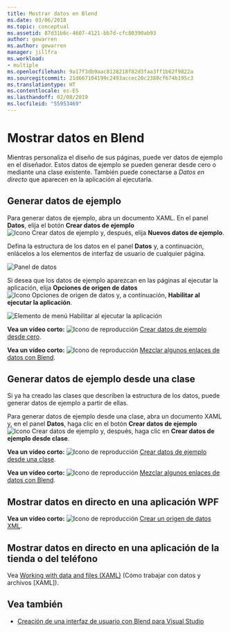 ```yaml
---
title: Mostrar datos en Blend
ms.date: 03/06/2018
ms.topic: conceptual
ms.assetid: 87d31b6c-4607-4121-bb7d-cfc80390ab93
author: gewarren
ms.author: gewarren
manager: jillfra
ms.workload:
- multiple
ms.openlocfilehash: 9a17f3db9aac8128218f82d3faa3ff1b62f9822a
ms.sourcegitcommit: 21d667104199c2493accec20c2388cf674b195c3
ms.translationtype: HT
ms.contentlocale: es-ES
ms.lasthandoff: 02/08/2019
ms.locfileid: "55953469"
---
```

# <a name="display-data-in-blend"></a>Mostrar datos en Blend

Mientras personaliza el diseño de sus páginas, puede ver datos de ejemplo en el diseñador. Estos datos de ejemplo se pueden generar desde cero o mediante una clase existente. También puede conectarse a *Datos en directo* que aparecen en la aplicación al ejecutarla.

## <a name="generate-sample-data"></a>Generar datos de ejemplo

Para generar datos de ejemplo, abra un documento XAML. En el panel **Datos**, elija el botón **Crear datos de ejemplo** ![Icono Crear datos de ejemplo](../designers/media/30540d76-7256-43ce-b5d9-4b2edf3d339f.png) y, después, elija **Nuevos datos de ejemplo**.

Defina la estructura de los datos en el panel **Datos** y, a continuación, enlácelos a los elementos de interfaz de usuario de cualquier página.

![Panel de datos](../designers/media/496d7ebc-fe46-42f6-95a8-57b0e5be5d49.png)

Si desea que los datos de ejemplo aparezcan en las páginas al ejecutar la aplicación, elija **Opciones de origen de datos** ![Icono Opciones de origen de datos](../designers/media/ae1fd260-4f84-420d-b196-45fde357d81d.png) y, a continuación, **Habilitar al ejecutar la aplicación**.

![Elemento de menú Habilitar al ejecutar la aplicación](../designers/media/05d5356d-91bb-4e6b-b3f7-29b76852c4b3.png)

 **Vea un vídeo corto:** ![Icono de reproducción](../designers/media/bldadminconsoleinitialconfigicon.PNG) [Crear datos de ejemplo desde cero](http://www.bing.com/videos/search?q=blend%20data&qs=n&form=QBVR&pq=blend%20data&sc=8-7&sp=-1&sk=#view=detail&mid=F8F2449A76956D480FD2F8F2449A76956D480FD2).

 **Vea un vídeo corto:** ![Icono de reproducción](../designers/media/bldadminconsoleinitialconfigicon.PNG) [Mezclar algunos enlaces de datos con Blend](https://www.youtube.com/watch?v=LSwPB6CAvjg).

## <a name="generate-sample-data-from-a-class"></a>Generar datos de ejemplo desde una clase

Si ya ha creado las clases que describen la estructura de los datos, puede generar datos de ejemplo a partir de ellas.

Para generar datos de ejemplo desde una clase, abra un documento XAML y, en el panel **Datos**, haga clic en el botón **Crear datos de ejemplo** ![Icono Crear datos de ejemplo](../designers/media/30540d76-7256-43ce-b5d9-4b2edf3d339f.png) y, después, haga clic en **Crear datos de ejemplo desde clase**.

**Vea un vídeo corto:** ![Icono de reproducción](../designers/media/bldadminconsoleinitialconfigicon.PNG) [Crear datos de ejemplo desde una clase](https://channel9.msdn.com/Shows/Inside+Windows+Phone/IWP54--Windows-Phone-Data-Binding-and-the-Magic-of-XAML).

**Vea un vídeo corto:** ![Icono de reproducción](../designers/media/bldadminconsoleinitialconfigicon.PNG) [Mezclar algunos enlaces de datos con Blend](https://www.youtube.com/watch?v=LSwPB6CAvjg).

## <a name="show-live-data-in-a-wpf-application"></a>Mostrar datos en directo en una aplicación WPF

**Vea un vídeo corto:** ![Icono de reproducción](../designers/media/bldadminconsoleinitialconfigicon.PNG) [Crear un origen de datos XML](https://www.youtube.com/watch?v=RjQueappjqk&feature=youtube_gdata).

## <a name="show-live-data-in-a-store-or-phone-app"></a>Mostrar datos en directo en una aplicación de la tienda o del teléfono

Vea [Working with data and files (XAML)](/previous-versions/windows/apps/br229562(v=win.10)) (Cómo trabajar con datos y archivos [XAML]).

## <a name="see-also"></a>Vea también

- [Creación de una interfaz de usuario con Blend para Visual Studio](../designers/creating-a-ui-by-using-blend-for-visual-studio.md)